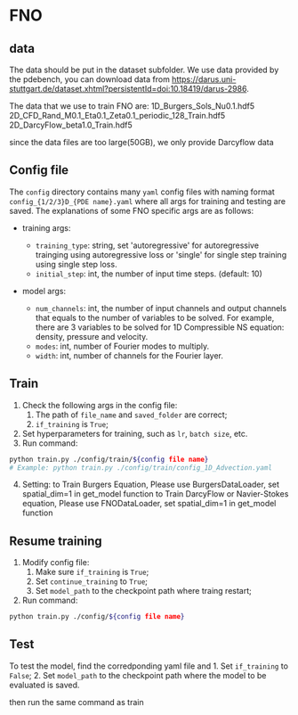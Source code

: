 # FNO

## data
The data should be put in the dataset subfolder. We use data provided by the pdebench, you can download data from https://darus.uni-stuttgart.de/dataset.xhtml?persistentId=doi:10.18419/darus-2986.

The data that we use to train FNO are:
1D_Burgers_Sols_Nu0.1.hdf5
2D_CFD_Rand_M0.1_Eta0.1_Zeta0.1_periodic_128_Train.hdf5
2D_DarcyFlow_beta1.0_Train.hdf5

since the data files are too large(50GB), we only provide Darcyflow data


## Config file

The `config` directory contains many `yaml` config files with naming format `config_{1/2/3}D_{PDE name}.yaml` where all args for training and testing are saved. The explanations of some FNO specific args are as follows:

* training args:
    * `training_type`: string, set 'autoregressive' for autoregressive trainging using autoregressive loss or 'single' for single step training using single step loss.
    * `initial_step`: int, the number of input time steps. (default: 10)

* model args:
    * `num_channels`: int, the number of input channels and output channels that equals to the number of variables to be solved. For example, there are 3 variables to be solved for 1D Compressible NS equation: density, pressure and velocity.
    * `modes`: int, number of Fourier modes to multiply.
    * `width`: int, number of channels for the Fourier layer.

## Train

1. Check the following args in the config file:
    1. The path of `file_name` and `saved_folder` are correct;
    2. `if_training` is `True`;
2. Set hyperparameters for training, such as `lr`, `batch size`, etc. 
3. Run command:
```bash
python train.py ./config/train/${config file name}
# Example: python train.py ./config/train/config_1D_Advection.yaml
```
4. Setting: to Train Burgers Equation, Please use BurgersDataLoader, set spatial_dim=1 in get_model function 
to Train DarcyFlow or Navier-Stokes equation, Please use FNODataLoader, set spatial_dim=1 in get_model function


## Resume training

1. Modify config file:
    1. Make sure `if_training` is `True`;
    2. Set `continue_training` to `True`;
    3. Set `model_path` to the checkpoint path where traing restart;
2. Run command:
```bash
python train.py ./config/${config file name}
```

## Test
To test the model, find the corredponding yaml file and 
    1. Set `if_training` to `False`;
    2. Set `model_path` to the checkpoint path where the model to be evaluated is saved.

then run the same command as train